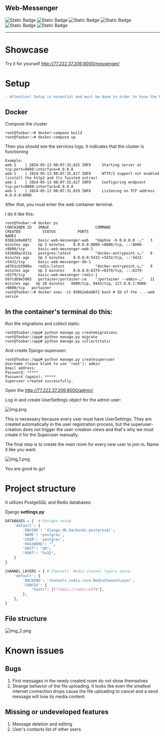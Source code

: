 Web-Messenger
---

![Static Badge ](https://img.shields.io/badge/python-3.12.1-blue)
![Static Badge](https://img.shields.io/badge/django-4.2-blue)
![Static Badge](https://img.shields.io/badge/daphne-4.0-blue)
![Static Badge](https://img.shields.io/badge/channels-4.0-blue)
![Static Badge](https://img.shields.io/badge/Redis-red)
![Static Badge](https://img.shields.io/badge/PostgreSQL-green)

---
# Showcase

Try it for yourself http://77.222.37.206:8000/messenger/



# Setup

```diff
- Attention! Setup is essential and must be done in order to have the Messenger functioning at all.
```

## Docker

Compose the cluster

```console
root@foobar:~# docker-compose build
root@foobar:~# docker-compose up
```

Then you should see the services logs. It indicates that the cluster is functioning

```console
Example:
web-1    | 2024-05-13 08:07:35,615 INFO     Starting server at tcp:port=8000:interface=0.0.0.0
web-1    | 2024-05-13 08:07:35,617 INFO     HTTP/2 support not enabled (install the http2 and tls Twisted extras)
web-1    | 2024-05-13 08:07:35,617 INFO     Configuring endpoint tcp:port=8000:interface=0.0.0.0
web-1    | 2024-05-13 08:07:35,619 INFO     Listening on TCP address 0.0.0.0:8000
```

After that, you must enter the web container terminal.

I do it like this:
```console
root@foobar:~# docker ps
CONTAINER ID   IMAGE                     COMMAND                  CREATED          STATUS          PORTS                                          NAMES
038b2e0a08f2   basic-web-messenger-web   "daphne -b 0.0.0.0 -…"   3 minutes ago    Up 3 minutes    0.0.0.0:8000->8000/tcp, :::8000->8000/tcp      basic-web-messenger-web-1
543608ac413a   postgres:latest           "docker-entrypoint.s…"   9 minutes ago    Up 3 minutes    0.0.0.0:5432->5432/tcp, :::5432->5432/tcp      basic-web-messenger-db-1
a8761cb3900a   redis:latest              "docker-entrypoint.s…"   9 minutes ago    Up 3 minutes    0.0.0.0:6379->6379/tcp, :::6379->6379/tcp      basic-web-messenger-redis-1
697cdb9e5903   portainer/portainer-ce    "/portainer --admin-…"   21 minutes ago   Up 20 minutes   8000/tcp, 9443/tcp, 127.0.0.1:9000->9000/tcp   portainer
root@foobar:~# docker exec -it 038b2e0a08f2 bash # ID of the ...-web servie
```
In the container's terminal do this:
---
Run the migrations and collect static:
```console
root@foobar:/app# python manage.py createmigrations
root@foobar:/app# python manage.py migrate
root@foobar:/app# python manage.py collectstatic
```

And create Django-superuser:
```console
root@foobar:/app# python manage.py createsuperuser
Username (leave blank to use 'root'): admin
Email address:
Password: *****
Password (again): *****
Superuser created successfully.
```
Open the http://77.222.37.206:8000/admin/

Log in and create UserSettings object for the admin user:

![img.png](img.png)

This is necessary because every user must have UserSettings. 
They are created automatically in the user registration process, 
but the superuser-creation does not trigger the user-creation views
and that's why we must create it for the Superuser manually.

The final step is to create the main room for every new user to join in.
Name it like you want.

![img_1.png](img_1.png)

You are good to go!


# Project structure

It utilizes PostgeSQL and Redis databases:

Django **settings.py**

```python
DATABASES = {  # Postges setup
    'default': {
        'ENGINE': 'django.db.backends.postgresql',
        'NAME': 'postgres',
        'USER': 'postgres',
        'PASSWORD': "",
        "HOST": "db",
        "PORT": "5432",
    }
}

CHANNEL_LAYERS = { # Channels' Redis channel layers setup 
    'default': {
        'BACKEND': 'channels_redis.core.RedisChannelLayer',
        'CONFIG': {
            "hosts": [f"redis://redis:6379"],
        },
    },
}
```

## File structure

![img_2.png](img_2.png)



# Known issues
## Bugs
1. First messages in the newly created room do not show themselves
2. Strange behavior of the file uploading. It looks like even the smallest
internet connection drops cause the file uploading to cancel and 
a send message will lose its media content.
## Missing or undeveloped features
1. Message deletion and editing
2. User's contacts list of other users 
